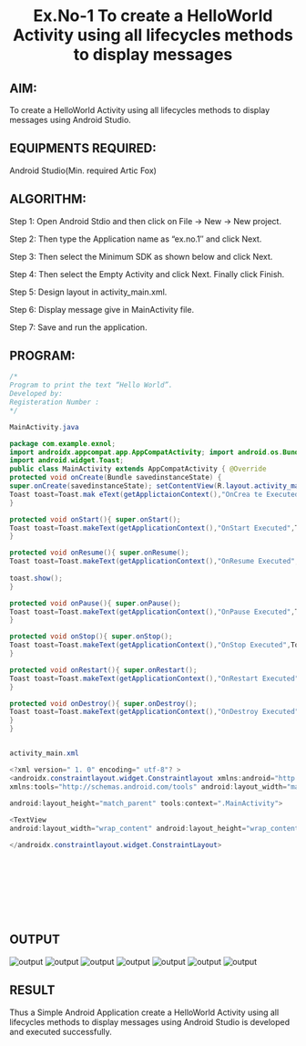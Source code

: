 # <p align="center"> Ex.No-1 To create a HelloWorld Activity using all lifecycles methods to display messages </P>

## AIM:

To create a HelloWorld Activity using all lifecycles methods to display messages using Android Studio.

## EQUIPMENTS REQUIRED:

Android Studio(Min. required Artic Fox)

## ALGORITHM:

Step 1: Open Android Stdio and then click on File -> New -> New project.

Step 2: Then type the Application name as “ex.no.1″ and click Next. 

Step 3: Then select the Minimum SDK as shown below and click Next.

Step 4: Then select the Empty Activity and click Next. Finally click Finish.

Step 5: Design layout in activity_main.xml.

Step 6: Display message give in MainActivity file.

Step 7: Save and run the application.

## PROGRAM:
```java
/*
Program to print the text “Hello World”.
Developed by:
Registeration Number :
*/

MainActivity.java

package com.example.exnol;
import androidx.appcompat.app.AppCompatActivity; import android.os.Bundle;
import android.widget.Toast;
public class MainActivity extends AppCompatActivity { @Override
protected void onCreate(Bundle savedinstanceState) {
super.onCreate(savedinstanceState); setContentView(R.layout.activity_main);
Toast toast=Toast.mak eText(getApplictaionContext(),"OnCrea te Executed",Toast.LENGTH_LONG); toast.show();
}

protected void onStart(){ super.onStart();
Toast toast=Toast.makeText(getApplicationContext(),"OnStart Executed",Toast.LENGTH_LONG); toast.show();
}

protected void onResume(){ super.onResume();
Toast toast=Toast.makeText(getApplicationContext(),"OnResume Executed",Toast.LENGTH_LONG);
 
toast.show();
}

protected void onPause(){ super.onPause();
Toast toast=Toast.makeText(getApplicationContext(),"OnPause Executed",Toast.LENGTH_LONG); toast.show();
}

protected void onStop(){ super.onStop();
Toast toast=Toast.makeText(getApplicationContext(),"OnStop Executed",Toast.LENGTH_LONG); toast.show();
}

protected void onRestart(){ super.onRestart();
Toast toast=Toast.makeText(getApplicationContext(),"OnRestart Executed",Toast.LENGTH_LONG); toast.show();
}

protected void onDestroy(){ super.onDestroy();
Toast toast=Toast.makeText(getApplicationContext(),"OnDestroy Executed",Toast.LENGTH_LONG); toast.show();
}
}


activity_main.xml

<?xml version=" 1. 0" encoding=" utf-8"? >
<androidx.constraintlayout.widget.Constraintlayout xmlns:android="http://schemas.android.com/apk/res/android" xmlns:app="http://schemas.android.com/apk/res-auto"
xmlns:tools="http://schemas.android.com/tools" android:layout_width="match_parent"
 
android:layout_height="match_parent" tools:context=".MainActivity">

<TextView
android:layout_width="wrap_content" android:layout_height="wrap_content" android:text="Hello World!" app:layout_constraintBottom_toBottomOf="parent" app:layout_constraintLeft_toLeftOf="parent" app:layout_constraintRight_toRightOf="parent" app:layout_constraintTop_toTopOf="parent" />

</androidx.constraintlayout.widget.ConstraintLayout>


```

</br>
</br>
</br>
</br>
</br>
</br>


## OUTPUT
![output](./static/img/o1.png)
![output](./static/img/o2.png)
![output](./static/img/o3.png)
![output](./static/img/o4.png)
![output](./static/img/o5.png)
![output](./static/img/o6.png)
![output](./static/img/o7.png)


## RESULT
Thus a Simple Android Application create a HelloWorld Activity using all lifecycles methods to display messages using Android Studio is developed and executed successfully.
